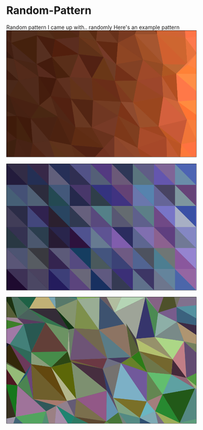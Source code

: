 # Random-Pattern
Random pattern I came up with.. randomly
Here's an example pattern
![alt text](https://raw.githubusercontent.com/ealmachar/Random-Pattern/master/pattern%20examples/1.png "example 1")

![alt text](https://raw.githubusercontent.com/ealmachar/Random-Pattern/master/pattern%20examples/2.PNG "example 2")

![alt text](https://raw.githubusercontent.com/ealmachar/Random-Pattern/master/pattern%20examples/3.PNG "example 3")
